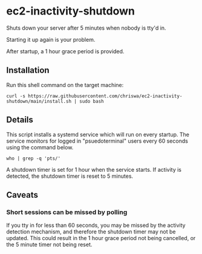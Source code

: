 # ec2-inactivity-shutdown

Shuts down your server after 5 minutes when nobody is tty'd in.

Starting it up again is your problem.

After startup, a 1 hour grace period is provided.

## Installation

Run this shell command on the target machine:

```
curl -s https://raw.githubusercontent.com/chriswa/ec2-inactivity-shutdown/main/install.sh | sudo bash
```

## Details

This script installs a systemd service which will run on every startup. The service monitors for logged in "psuedoterminal" users every 60 seconds using the command below.

```
who | grep -q 'pts/'
```

A shutdown timer is set for 1 hour when the service starts. If activity is detected, the shutdown timer is reset to 5 minutes.

## Caveats

### Short sessions can be missed by polling

If you tty in for less than 60 seconds, you may be missed by the activity detection mechanism, and therefore the shutdown timer may not be updated. This could result in the 1 hour grace period not being cancelled, or the 5 minute timer not being reset.
